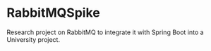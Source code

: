 # RabbitMQSpike
Research project on RabbitMQ to integrate it with Spring Boot into a University project.
